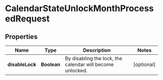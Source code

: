 

# CalendarStateUnlockMonthProcessedRequest


## Properties

| Name | Type | Description | Notes |
|------------ | ------------- | ------------- | -------------|
|**disableLock** | **Boolean** | By disabling the lock, the calendar will become unlocked. |  [optional] |



